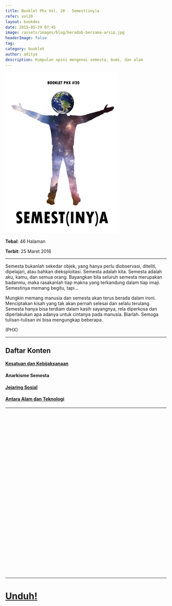 ```yaml
---
title: Booklet Phx Vol. 20 - Semest(iny)a
refer: vol20
layout: bookdes
date: 2015-05-29 07:45
image: /assets/images/blog/beradab-bersama-arsip.jpg
headerImage: false
tag:
category: booklet
author: aditya
description: Kumpulan opini mengenai semesta, bumi, dan alam
---
```


<img class="image" src="/assets/images/cover/booklet20.jpg" alt="__" height="500px">

__Tebal__: 46 Halaman

__Terbit__: 25 Maret 2016

***

Semesta bukanlah sekedar objek, yang hanya perlu diobservasi, diteliti, dipelajari, atau bahkan dieksploitasi. Semesta adalah kita. Semesta adalah aku, kamu, dan semua orang. Bayangkan bila seluruh semesta merupakan badanmu, maka rasakanlah tiap makna yang terkandung dalam tiap imaji. Semestinya memang begitu, tapi...

Mungkin memang manusia dan semesta akan terus berada dalam ironi. Menciptakan kisah yang tak akan pernah selesai dan selalu terulang. Semesta hanya bisa terdiam dalam kasih sayangnya, rela diperkosa dan diperlakukan apa adanya untuk cintanya pada manusia. Biarlah. Semoga tulisan-tulisan ini bisa mengungkap beberapa.

(PHX)

***

## Daftar Konten

#### [Kesatuan dan Kebijaksanaan][1]

#### Anarkisme Semesta

#### [Jejaring Sosial][3]

#### [Antara Alam dan Teknologi][4]

[1]: http://phoenixfin.github.io/kesatuan-dan-kebijaksanaan
[3]: http://phoenixfin.github.io/jejaring-sosial
[4]: http://phoenixfin.github.io/antara-alam-dan-teknologi

***

<div data-configid="7319434/60844503" style="width:100%; height:500px;" class="issuuembed"></div>
<script type="text/javascript" src="//e.issuu.com/embed.js" async="true"></script>

***

# [Unduh!][akses]

[akses]: http://phoenixfin.github.io/assets/pdf/bookletphx/booklet20.pdf


